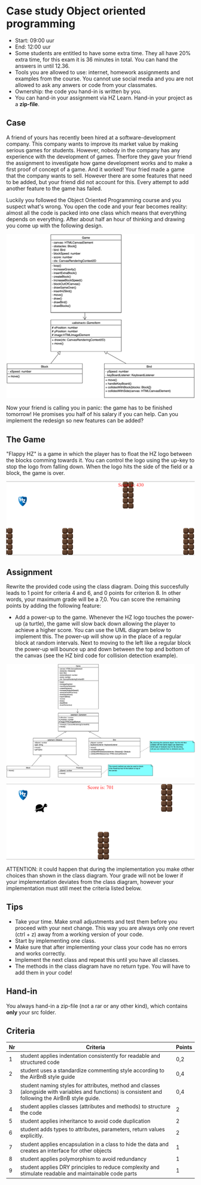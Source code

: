 # Case study Object oriented programming

* Start: 09:00 uur
* End: 12:00 uur
* Some students are entitled to have some extra time. They all have 20% extra time, for this exam it is 36 minutes in total. You can hand the answers in until 12.36.
* Tools you are allowed to use: internet, homework assignments and examples from the course. You cannot use social media and you are not allowed to ask any anwers or code from your classmates.
* Ownership: the code you hand-in is written by you.
* You can hand-in your assignment via HZ Learn. Hand-in your project as a **zip-file**.

## Case

A friend of yours has recently been hired at a software-development company. This company wants to improve its market value by making serious games for students. However, nobody in the company has any experience with the development of games. Therfore they gave your friend the assignment to investigate how game development works and to make a first proof of concept of a game. And it worked! Your fried made a game that the company wants to sell. However there are some features that need to be added, but your friend did not account for this. Every attempt to add another feature to the game has failed.

Luckily you followed the Object Oriented Programming course and you suspect what's wrong. You open the code and your fear becomes reality: almost all the code is packed into one class which means that everything depends on everything. After about half an hour of thinking and drawing you come up with the following design.

![uml class diagram](./assets/uml.PNG)

Now your friend is calling you in panic: the game has to be finished tomorrow! He promises you half of his salary if you can help. Can you implement the redesign so new features can be added?

## The Game

"Flappy HZ" is a game in which the player has to float the HZ logo between the blocks comming towards it. You can control the logo using the up-key to stop the logo from falling down. When the logo hits the side of the field or a block, the game is over.

![image van game](./assets/playing-field.png)

## Assignment

Rewrite the provided code using the class diagram. Doing this succesfully leads to 1 point for criteria 4 and 6, and 0 points for criterion 8. In other words, your maximum grade will be a 7,0.
You can score the remaining points by adding the following feature:

* Add a power-up to the game. Whenever the HZ logo touches the power-up (a turtle), the game will slow back down allowing the player to achieve a higher score. You can use the UML diagram below to implement this. The power-up will show up in the place of a regular block at random intervals. Next to moving to the left like a regular block the power-up will bounce up and down between the top and bottom of the canvas (see the HZ bird code for collision detection example).

![uml class diagram](./assets/uml_powerup.PNG)

![image of powerup](./assets/playing-field-powerup.png)

ATTENTION: it could happen that during the implementation you make other choices than shown in the class diagram. Your grade will not be lower if your implementation deviates from the class diagram, however your implementation must still meet the criteria listed below.

## Tips

* Take your time. Make small adjustments and test them before you proceed with your next change. This way you are always only one revert (ctrl + z) away from a working version of your code.
* Start by implementing one class.
* Make sure that after implementing your class your code has no errors and works correctly.
* Implement the next class and repeat this until you have all classes.
* The methods in the class diagram have no return type. You will have to add them in your code!

## Hand-in

You always hand-in a zip-file (not a rar or any other kind), which contains **only** your src folder.

## Criteria

Nr | Criteria | Points
--- | --- | ---
1 | student applies indentation consistently for readable and structured code | 0,2
2 | student uses a standardize commenting style according to the AirBnB style guide | 0,4
3 | student naming styles for attributes, method and classes (alongside with variables and functions) is consistent and following the AirBnB style guide. | 0,4
4 | student applies classes (attributes and methods) to structure the code | 2
5 | student applies inheritance to avoid code duplication | 2
6 | student adds types to attributes, parameters, return values explicitly. | 2
7 | student applies encapsulation in a class to hide the data and creates an interface for other objects | 1
8 | student applies polymorphism to avoid redundancy | 1
9 | student applies DRY principles to reduce complexity and stimulate readable and maintainable code parts | 1
